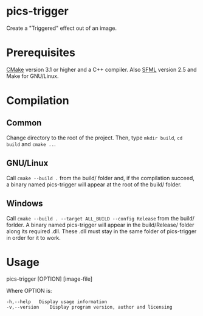 # pics-trigger
Create a "Triggered" effect out of an image.

# Prerequisites
[CMake](https://cmake.org/) version 3.1 or higher and a C++ compiler. Also [SFML](https://www.sfml-dev.org/index.php) version 2.5 and Make for GNU/Linux.

# Compilation
## Common
Change directory to the root of the project. Then, type `mkdir build`, `cd build` and `cmake ..`.
## GNU/Linux
Call `cmake --build .` from the build/ folder and, if the compilation succeed, a binary named pics-trigger will appear at the root of the build/ folder.
## Windows
Call `cmake --build . --target ALL_BUILD --config Release` from the build/ forlder. A binary named pics-trigger will appear in the build/Release/ folder along its required .dll. These .dll must stay in the same folder of pics-trigger in order for it to work.

# Usage
pics-trigger [OPTION] [image-file]

Where OPTION is:
```
-h,--help	Display usage information
-v,--version	Display program version, author and licensing
```
